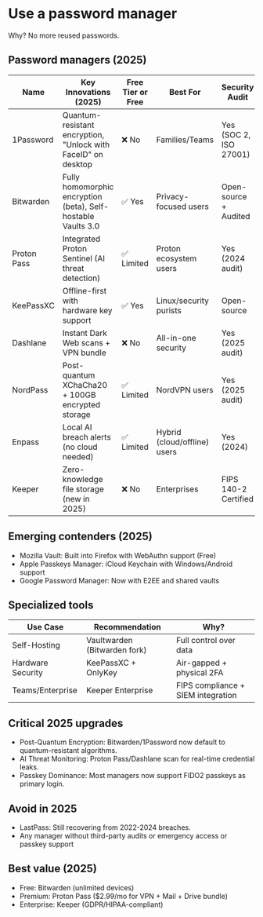# Use a password manager

Why? No more reused passwords.

## Password managers (2025)

| Name	       | Key Innovations (2025)	                                        | Free Tier or Free	 | Best For	                     | Security Audit         | 
|-------------|----------------------------------------------------------------|--------------------|-------------------------------|------------------------|
| 1Password	  | Quantum-resistant encryption, "Unlock with FaceID" on desktop	 | ❌ No	              | Families/Teams	               | Yes (SOC 2, ISO 27001) |
| Bitwarden	  | Fully homomorphic encryption (beta), Self-hostable Vaults 3.0	 | ✅ Yes	             | Privacy-focused users	        | Open-source + Audited  |
| Proton Pass | Integrated Proton Sentinel (AI threat detection)	              | ✅ Limited	         | 	Proton ecosystem users	      | Yes (2024 audit)       |
| KeePassXC	  | Offline-first with hardware key support	                       | ✅ Yes	             | Linux/security purists	       | Open-source            |
| Dashlane	   | Instant Dark Web scans + VPN bundle	                           | ❌ No	              | All-in-one security	          | Yes (2025 audit)       |
| NordPass	   | Post-quantum XChaCha20 + 100GB encrypted storage	              | ✅ Limited	         | NordVPN users	                | Yes (2025 audit)       |
| Enpass	     | Local AI breach alerts (no cloud needed)	                      | ✅ Limited	         | Hybrid (cloud/offline) users	 | Yes (2024)             |
| Keeper	     | Zero-knowledge file storage (new in 2025)	                     | ❌ No	              | Enterprises	                  | FIPS 140-2 Certified   |

## Emerging contenders (2025)

* Mozilla Vault: Built into Firefox with WebAuthn support (Free)
* Apple Passkeys Manager: iCloud Keychain with Windows/Android support
* Google Password Manager: Now with E2EE and shared vaults

## Specialized tools

| Use Case	          | Recommendation	               | Why?                               |
|--------------------|-------------------------------|------------------------------------|
| Self-Hosting	      | Vaultwarden (Bitwarden fork)	 | Full control over data             |
| Hardware Security	 | KeePassXC + OnlyKey	          | Air-gapped + physical 2FA          |
| Teams/Enterprise	  | Keeper Enterprise	            | FIPS compliance + SIEM integration |

## Critical 2025 upgrades

* Post-Quantum Encryption: Bitwarden/1Password now default to quantum-resistant algorithms.
* AI Threat Monitoring: Proton Pass/Dashlane scan for real-time credential leaks.
* Passkey Dominance: Most managers now support FIDO2 passkeys as primary login.

## Avoid in 2025

* LastPass: Still recovering from 2022-2024 breaches.
* Any manager without third-party audits or emergency access or passkey support

## Best value (2025)

* Free: Bitwarden (unlimited devices)
* Premium: Proton Pass ($2.99/mo for VPN + Mail + Drive bundle)
* Enterprise: Keeper (GDPR/HIPAA-compliant)
